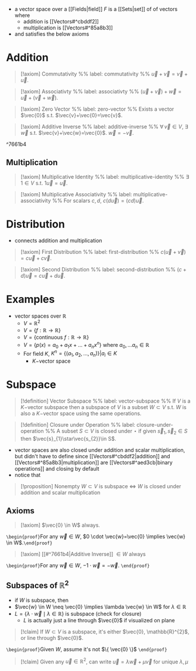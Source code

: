 - a vector space over a [[Fields|field]] $F$ is a [[Sets|set]] of of vectors where
	- addition is [[Vectors#^cbddf2]] 
	- multiplication is [[Vectors#^85a8b3]] 
- and satisfies the below axioms

# Addition

> [!axiom] Commutativity
> %% label: commutativity %%
> $\vec{u}+\vec{v}=\vec{v}+\vec{u}$.

> [!axiom] Associativty
> %% label: associativty %%
> $(\vec{u}+\vec{v})+\vec{w}=\vec{u}+(\vec{v}+\vec{w})$.

> [!axiom] Zero Vector
> %% label: zero-vector %%
> Exists a vector $\vec{0}$ s.t. $\vec{v}+\vec{0}=\vec{v}$.

> [!axiom] Additive Inverse
> %% label: additive-inverse %%
> $\forall \, \vec{v} \in V$, $\exists \, \vec{w}$ s.t. $\vec{v}+\vec{w}=\vec{0}$. $\vec{w}=-\vec{v}$.

^7661b4

## Multiplication

> [!axiom] Multiplicative Identity
> %% label: multiplicative-identity %%
> $\exists \, 1 \in V$ s.t. $1\vec{u} = \vec{u}$.

> [!axiom] Multiplicative Associativity
> %% label: multiplicative-associativity %%
> For scalars $c,d$, $c(d\vec{u}) = (cd)\vec{u}$.

# Distribution

- connects addition and multiplication

> [!axiom] First Distribution
> %% label: first-distribution %%
> $c(\vec{u} + \vec{v}) = c\vec{u} + c\vec{v}$.

> [!axiom] Second Distribution
> %% label: second-distribution %%
> $(c + d)\vec{u} = c\vec{u} + d\vec{u}$.

# Examples

- vector spaces over $\mathbb{R}$
	- $V=\mathbb{R}^{2}$
	- $V=\{ f:\mathbb{R}\to\mathbb{R} \}$
	- $V=\{ \text{continuous }f:\mathbb{R}\to\mathbb{R} \}$
	- $V=\{ p(x)=a_{0}+a_{1}x+\dots+a_{n}x^{n} \}$ where $a_{0},\dots a_{n}\in\mathbb{R}$
	- For field $K$, $K^{n}=\{ (a_{1},a_{2}, \dots, a_{n}) \} | a_{i} \in K$
		- $K-$vector space

# Subspace

> [!definition] Vector Subspace
> %% label: vector-subspace %%
> If $V$ is a $K-$vector subspace then a subspace of $V$ is a subset $W \subset V$ s.t. $W$ is also a $K-$vector space using the same operations.

> [!definition] Closure under Operation
> %% label: closure-under-operation %%
> A subset $S \subset V$ is closed under $\star$ if given $\vec{s}_{1}, \vec{s}_{2} \in S$ then $\vec{s}_{1}\star\vec{s_{2}}\in S$.

- vector spaces are also closed under addition and scalar multiplication, but didn't have to define since [[Vectors#^cbddf2|addition]] and [[Vectors#^85a8b3|multiplication]] are [[Vectors#^aed3cb|binary operations]] and closing by default
- notice that

> [!proposition]
> Nonempty $W \subset V$ is subspace $\iff$ $W$ is closed under addition and scalar multiplication

## Axioms

> [!axiom]
> $\vec{0} \in W$ always.

`\begin{proof}`For any $\vec{w} \in W$, $0 \cdot \vec{w}=\vec{0} \implies \vec{w} \in W$.`\end{proof}`

> [!axiom]
> [[#^7661b4|Additive Inverse]] $\in W$ always
> 

`\begin{proof}`For any $\vec{w} \in W$, $-1 \cdot \vec{w} = -\vec{w}$. `\end{proof}`

## Subspaces of $\mathbb{R}^{2}$

- if $W$ is subspace, then
- $\vec{w} \in W \neq \vec{0} \implies \lambda \vec{w} \in W$ for $\lambda \in \mathbb{R}$
- $L=\{ \lambda \cdot \vec{w} \mid \lambda \in \mathbb{R} \}$ is subspace (check for closure)
	- $L$ is actually just a line through $\vec{0}$ if visualized on plane

> [!claim]
> If $W \subset V$ is a subspace, it's either $\vec{0}, \mathbb{R}^{2}$, or line through $\vec{0}$.

`\begin{proof}`Given $W$, assume it's not $\{ \vec{0} \}$
`\end{proof}`

> [!claim]
> Given any $\vec{u} \in \mathbb{R}^{2}$, can write $\vec{u}=\lambda \vec{w} + \mu \vec{v}$ for unique $\lambda,\mu$

